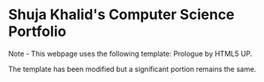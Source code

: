 # Shuja Khalid's Computer Science Portfolio

Note - This webpage uses the following template: Prologue by HTML5 UP.

The template has been modified but a significant portion remains the same.
